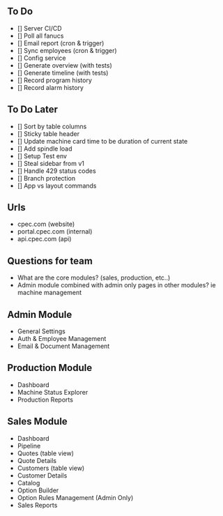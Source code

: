 ## To Do

- [] Server CI/CD
- [] Poll all fanucs
- [] Email report (cron & trigger)
- [] Sync employees (cron & trigger)
- [] Config service
- [] Generate overview (with tests)
- [] Generate timeline (with tests)
- [] Record program history
- [] Record alarm history

## To Do Later

- [] Sort by table columns
- [] Sticky table header
- [] Update machine card time to be duration of current state
- [] Add spindle load
- [] Setup Test env
- [] Steal sidebar from v1
- [] Handle 429 status codes
- [] Branch protection
- [] App vs layout commands

## Urls

- cpec.com (website)
- portal.cpec.com (internal)
- api.cpec.com (api)

## Questions for team

- What are the core modules? (sales, production, etc..)
- Admin module combined with admin only pages in other modules? ie machine management

## Admin Module

- General Settings
- Auth & Employee Management
- Email & Document Management

## Production Module

- Dashboard
- Machine Status Explorer
- Production Reports

## Sales Module

- Dashboard
- Pipeline
- Quotes (table view)
- Quote Details
- Customers (table view)
- Customer Details
- Catalog
- Option Builder
- Option Rules Management (Admin Only)
- Sales Reports
